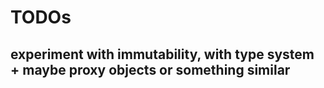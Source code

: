 # TODOs

## experiment with immutability, with type system + maybe proxy objects or something similar


